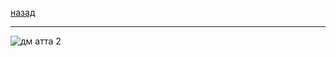 [назад](../../../../ib/ib-1-2.md#Дискретная-математика)
***
![дм атта 2](../../../../images/2-sem/dm/ib/practice/att2/pr1.jpg)